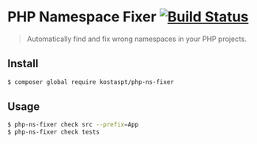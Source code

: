 # PHP Namespace Fixer [![Build Status](https://travis-ci.org/kostaspt/php-ns-fixer.svg?branch=master)](https://travis-ci.org/kostaspt/php-ns-fixer)
> Automatically find and fix wrong namespaces in your PHP projects.

## Install
```bash
$ composer global require kostaspt/php-ns-fixer
```

## Usage

```bash
$ php-ns-fixer check src --prefix=App
$ php-ns-fixer check tests
```
